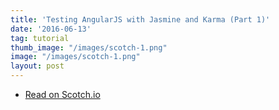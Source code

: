```yaml
---
title: 'Testing AngularJS with Jasmine and Karma (Part 1)'
date: '2016-06-13'
tag: tutorial
thumb_image: "/images/scotch-1.png"
image: "/images/scotch-1.png"
layout: post
---
```


<ul class="actions fit">
  <li><a href="https://scotch.io/tutorials/testing-angularjs-with-jasmine-and-karma-part-1" class="button fit big" target="_blank">Read on Scotch.io</a></li>
</ul>
